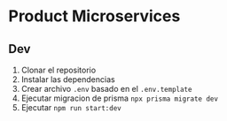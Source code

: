 # Product Microservices

## Dev

1. Clonar el repositorio
2. Instalar las dependencias
3. Crear archivo `.env` basado en el `.env.template`
4. Ejecutar migracion de prisma `npx prisma migrate dev`
5. Ejecutar `npm run start:dev`
